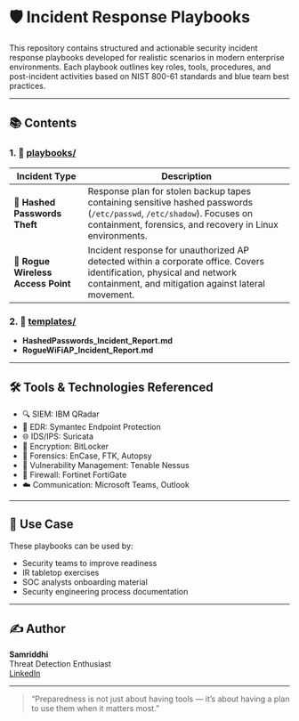 # 🛡️ Incident Response Playbooks

This repository contains structured and actionable security incident response playbooks developed for realistic scenarios in modern enterprise environments. Each playbook outlines key roles, tools, procedures, and post-incident activities based on NIST 800-61 standards and blue team best practices.

---

## 📚 Contents

### 1. 📁 [playbooks/](./playbooks)

| Incident Type                    | Description |
|----------------------------------|-------------|
| 🧷 **Hashed Passwords Theft**     | Response plan for stolen backup tapes containing sensitive hashed passwords (`/etc/passwd`, `/etc/shadow`). Focuses on containment, forensics, and recovery in Linux environments. |
| 📡 **Rogue Wireless Access Point** | Incident response for unauthorized AP detected within a corporate office. Covers identification, physical and network containment, and mitigation against lateral movement. |

### 2. 🧰 [templates/](./templates)
- **HashedPasswords_Incident_Report.md**
- **RogueWiFiAP_Incident_Report.md**

---

## 🛠️ Tools & Technologies Referenced

- 🔍 SIEM: IBM QRadar  
- 🚦 EDR: Symantec Endpoint Protection  
- 🌐 IDS/IPS: Suricata  
- 🔐 Encryption: BitLocker  
- 🔬 Forensics: EnCase, FTK, Autopsy  
- 🔧 Vulnerability Management: Tenable Nessus  
- 🧱 Firewall: Fortinet FortiGate  
- ☁️ Communication: Microsoft Teams, Outlook  

---

## 🔁 Use Case

These playbooks can be used by:
- Security teams to improve readiness
- IR tabletop exercises
- SOC analysts onboarding material
- Security engineering process documentation

---

## ✍️ Author

**Samriddhi**  
Threat Detection Enthusiast  
[LinkedIn](https://www.linkedin.com/in/samriddhi5/)

---

> “Preparedness is not just about having tools — it’s about having a plan to use them when it matters most.”
